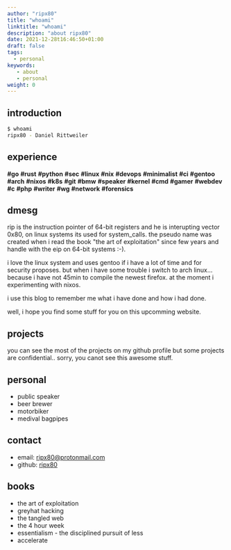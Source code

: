 ```yaml
---
author: "ripx80"
title: "whoami"
linktitle: "whoami"
description: "about ripx80"
date: 2021-12-28t16:46:50+01:00
draft: false
tags:
  - personal
keywords:
   - about
   - personal
weight: 0
---
```


## introduction

```sh
$ whoami
ripx80 - Daniel Rittweiler
```

## experience

**#go** **#rust** **#python** **#sec** **#linux** **#nix** **#devops** **#minimalist**
**#ci** **#gentoo** **#arch** **#nixos** **#k8s** **#git** **#bmw** **#speaker** **#kernel**
**#cmd** **#gamer** **#webdev** **#c** **#php** **#writer** **#wg** **#network** **#forensics**

## dmesg

rip is the instruction pointer of 64-bit registers and he is interupting vector 0x80, on linux systems its used for system_calls.
the pseudo name was created when i read the book "the art of exploitation" since few years and handle with the eip on 64-bit systems :-).

i love the linux system and uses gentoo if i have a lot of time and for security proposes. but when i have some trouble i switch to arch linux...
because i have not 45min to compile the newest firefox. at the moment i experimenting with nixos.

i use this blog to remember me what i have done and how i had done.

well, i hope you find some stuff for you on this upcomming website.

## projects

you can see the most of the projects on my github profile but some projects are confidential.. sorry, you canot see this awesome stuff.

## personal

- public speaker
- beer brewer
- motorbiker
- medival bagpipes

## contact

- email: ripx80@protonmail.com
- github: [ripx80](https://github.com/ripx80)

## books

- the art of exploitation
- greyhat hacking
- the tangled web
- the 4 hour week
- essentialism - the disciplined pursuit of less
- accelerate
